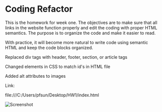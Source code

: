 # Coding Refactor
This is the homework for week one. The objectives are to make sure that all links in the website function properly and edit the coding with proper HTML semantics. The purpose is to organize the code and make it easier to read.

With practice, it will become more natural to write code using semantic HTML and keep the code blocks organized.

Replaced div tags with header, footer, section, or article tags

Changed elements in CSS to match id's in HTML file

Added alt attributes to images


Link:

file:///C:/Users/pfsun/Desktop/HW1/index.html

![Screenshot](https://user-images.githubusercontent.com/65699692/85638624-3d89fb00-b63b-11ea-94ba-0541d9ed9d69.png)

